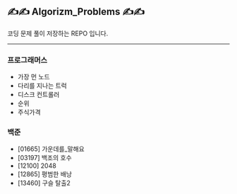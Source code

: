 ## ✍✍ Algorizm_Problems ✍✍
코딩 문제 풀이 저장하는 REPO 입니다.



***
### 프로그래머스
- 가장 먼 노드  
- 다리를 지나는 트럭  
- 디스크 컨트롤러 
- 순위 
- 주식가격  


### 백준
- [01665] 가운데를_말해요
- [03197] 백조의 호수
- [12100] 2048  
- [12865] 평범한 배낭  
- [13460] 구슬 탈출2  